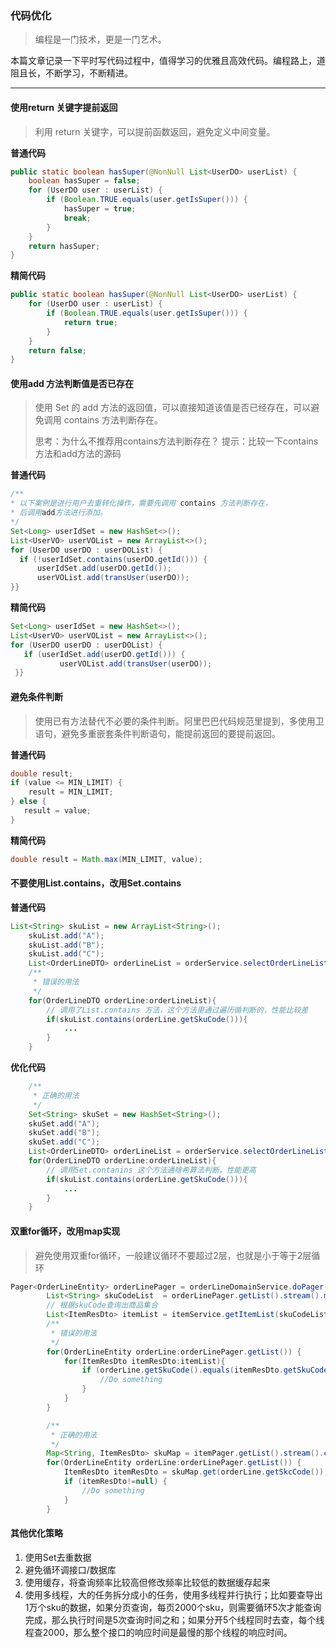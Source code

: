 ### 代码优化

>
> 编程是一门技术，更是一门艺术。
>

本篇文章记录一下平时写代码过程中，值得学习的优雅且高效代码。编程路上，道阻且长，不断学习，不断精进。

------

#### 使用return 关键字提前返回

> 利用 return 关键字，可以提前函数返回，避免定义中间变量。

**普通代码**

```java
public static boolean hasSuper(@NonNull List<UserDO> userList) {
    boolean hasSuper = false;
    for (UserDO user : userList) {
        if (Boolean.TRUE.equals(user.getIsSuper())) {
            hasSuper = true;
            break;
        }
    }
    return hasSuper;
}
```

**精简代码**

```java
public static boolean hasSuper(@NonNull List<UserDO> userList) {
    for (UserDO user : userList) {
        if (Boolean.TRUE.equals(user.getIsSuper())) {
            return true;
        }
    }
    return false;
}
```

#### **使用add 方法判断值是否已存在**

> 使用 Set 的 add 方法的返回值，可以直接知道该值是否已经存在，可以避免调用 contains 方法判断存在。
>
> 思考：为什么不推荐用contains方法判断存在？ 提示：比较一下contains方法和add方法的源码

**普通代码**

```java
/**
* 以下案例是进行用户去重转化操作，需要先调用 contains 方法判断存在，
* 后调用add方法进行添加。
*/
Set<Long> userIdSet = new HashSet<>();
List<UserVO> userVOList = new ArrayList<>();
for (UserDO userDO : userDOList) {  
  if (!userIdSet.contains(userDO.getId())) {
      userIdSet.add(userDO.getId()); 
      userVOList.add(transUser(userDO));   
}}
```

**精简代码**

```java
Set<Long> userIdSet = new HashSet<>();
List<UserVO> userVOList = new ArrayList<>();
for (UserDO userDO : userDOList) { 
   if (userIdSet.add(userDO.getId())) {
           userVOList.add(transUser(userDO));    
 }}
```

#### **避免条件判断**

> 使用已有方法替代不必要的条件判断。阿里巴巴代码规范里提到，多使用卫语句，避免多重嵌套条件判断语句，能提前返回的要提前返回。

**普通代码**

```java
double result;
if (value <= MIN_LIMIT) {
    result = MIN_LIMIT;
} else { 
   result = value;
}
```

**精简代码**

```java
double result = Math.max(MIN_LIMIT, value);
```

#### 不要使用List.contains，改用Set.contains

**普通代码**

```java
List<String> skuList = new ArrayList<String>();
    skuList.add("A");
    skuList.add("B");
    skuList.add("C");
    List<OrderLineDTO> orderLineList = orderService.selectOrderLineList();
    /**
     * 错误的用法
     */
    for(OrderLineDTO orderLine:orderLineList){
        // 调用了List.contains 方法，这个方法里通过遍历循判断的，性能比较差
        if(skuList.contains(orderLine.getSkuCode())){
            ...   
        }
    }
```

**优化代码**

```java
	/**
     * 正确的用法
     */
    Set<String> skuSet = new HashSet<String>();
    skuSet.add("A");
    skuSet.add("B");
    skuSet.add("C");
    List<OrderLineDTO> orderLineList = orderService.selectOrderLineList();
    for(OrderLineDTO orderLine:orderLineList){
        // 调用Set.contanins 这个方法通啥希算法判断，性能更高
        if(skuList.contains(orderLine.getSkuCode())){
            ...   
        }
    }
```

#### 双重for循环，改用map实现

> 避免使用双重for循环，一般建议循环不要超过2层，也就是小于等于2层循环

```java
Pager<OrderLineEntity> orderLinePager = orderLineDomainService.doPager(params);
        List<String> skuCodeList  = orderLinePager.getList().stream().map(OrderLineEntity::getSkcCode).collect(Collectors.toList());
		// 根据skuCode查询出商品集合
        List<ItemResDto> itemList = itemService.getItemList(skuCodeList);
        /**
         * 错误的用法
         */
        for(OrderLineEntity orderLine:orderLinePager.getList()) {
            for(ItemResDto itemResDto:itemList){
                if (orderLine.getSkuCode().equals(itemResDto.getSkuCode())) {
                    //Do something
                }
            }
        }
```

```java
		/**
         * 正确的用法
         */
    	Map<String, ItemResDto> skuMap = itemPager.getList().stream().collect(Collectors.toMap(ItemResDto::getSkcCode, item->item));
        for(OrderLineEntity orderLine:orderLinePager.getList()) {
            ItemResDto itemResDto = skuMap.get(orderLine.getSkcCode());
            if (itemResDto!=null) {
                //Do something
            }
        }
```



#### 其他优化策略

1. 使用Set去重数据
2. 避免循环调接口/数据库
3. 使用缓存，将查询频率比较高但修改频率比较低的数据缓存起来
4. 使用多线程，大的任务拆分成小的任务，使用多线程并行执行；比如要查导出1万个sku的数据，如果分页查询，每页2000个sku，则需要循环5次才能查询完成，那么执行时间是5次查询时间之和；如果分开5个线程同时去查，每个线程查2000，那么整个接口的响应时间是最慢的那个线程的响应时间。

